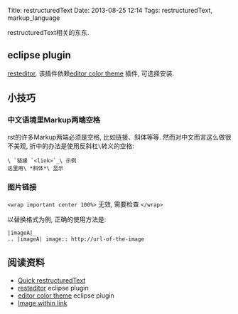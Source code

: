 Title: restructuredText
Date: 2013-08-25 12:14
Tags: restructuredText, markup_language

restructuredText相关的东东.
## eclipse plugin

[resteditor](http://resteditor.sourceforge.net/), 该插件依赖[editor color theme](http://eclipsecolorthemes.org/)
插件, 可选择安装.
## 小技巧

### 中文语境里Markup两端空格
rst的许多Markup两端必须是空格, 比如链接、斜体等等. 然而对中文而言这么做很不美观, 折中的办法是使用反斜杠`\`转义的空格:

	
	\ `链接 `<link>`_\ 示例
	这里用\ *斜体*\ 显示

### 图片链接

`<wrap important center 100%>`
无效, 需要检查
`</wrap>`

以替换格式为例, 正确的使用方法是:

	
	|imageA|_
	.. |imageA| image:: http://url-of-the-image

## 阅读资料

*  [Quick restructuredText](http://docutils.sourceforge.net/docs/user/rst/quickref.html)
*  [resteditor](http://resteditor.sourceforge.net/) eclipse plugin  
*  [editor color theme](http://eclipsecolorthemes.org/) eclipse plugin
*  [Image within link](https://github.com/jgm/pandoc/issues/678)


